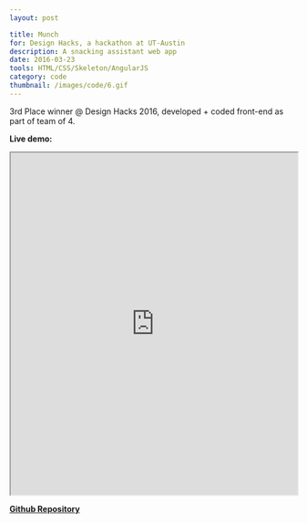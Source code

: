 ```yaml
---
layout: post

title: Munch
for: Design Hacks, a hackathon at UT-Austin
description: A snacking assistant web app
date: 2016-03-23
tools: HTML/CSS/Skeleton/AngularJS
category: code
thumbnail: /images/code/6.gif
---
```

3rd Place winner @ Design Hacks 2016, developed + coded front-end as part of team of 4.

**Live demo:**
<iframe src="http://sc1f.github.io/munch/#/" height="600px" width="100%"></iframe>

**[Github Repository](https://github.com/sc1f/munch)**